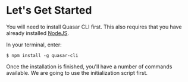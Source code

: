 # Let's Get Started

You will need to install Quasar CLI first. This also requires that you have already installed [NodeJS](https://nodejs.org/en/).

In your terminal, enter:

`$ npm install -g quasar-cli`

Once the installation is finished, you'll have a number of commands available. We are going to use the initialization script first. 


 
